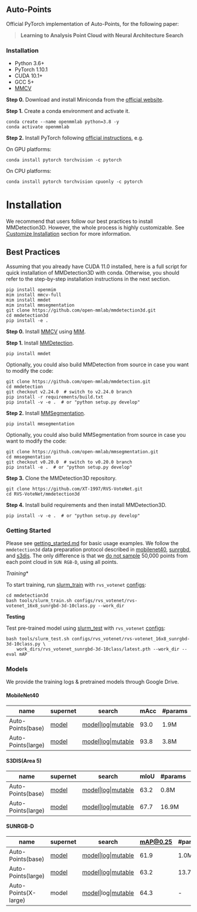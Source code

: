 ## Auto-Points
Official PyTorch implementation of Auto-Points, for the following paper:
> **Learning to Analysis Point Cloud with Neural Architecture Search**<br>

### Installation
- Python 3.6+
- PyTorch 1.10.1
- CUDA 10.1+ 
- GCC 5+
- [MMCV](https://mmcv.readthedocs.io/en/latest/#installation)

**Step 0.** Download and install Miniconda from the [official website](https://docs.conda.io/en/latest/miniconda.html).

**Step 1.** Create a conda environment and activate it.

```shell
conda create --name openmmlab python=3.8 -y
conda activate openmmlab
```

**Step 2.** Install PyTorch following [official instructions](https://pytorch.org/get-started/locally/), e.g.

On GPU platforms:

```shell
conda install pytorch torchvision -c pytorch
```

On CPU platforms:

```shell
conda install pytorch torchvision cpuonly -c pytorch
```

# Installation

We recommend that users follow our best practices to install MMDetection3D. However, the whole process is highly customizable. See [Customize Installation](#customize-installation) section for more information.

## Best Practices
Assuming that you already have CUDA 11.0 installed, here is a full script for quick installation of MMDetection3D with conda.
Otherwise, you should refer to the step-by-step installation instructions in the next section.

```shell
pip install openmim
mim install mmcv-full
mim install mmdet
mim install mmsegmentation
git clone https://github.com/open-mmlab/mmdetection3d.git
cd mmdetection3d
pip install -e .
```

**Step 0.** Install [MMCV](https://github.com/open-mmlab/mmcv) using [MIM](https://github.com/open-mmlab/mim).

**Step 1.** Install [MMDetection](https://github.com/open-mmlab/mmdetection).


```shell
pip install mmdet
```

Optionally, you could also build MMDetection from source in case you want to modify the code:

```shell
git clone https://github.com/open-mmlab/mmdetection.git
cd mmdetection
git checkout v2.24.0  # switch to v2.24.0 branch
pip install -r requirements/build.txt
pip install -v -e .  # or "python setup.py develop"
```

**Step 2.** Install [MMSegmentation](https://github.com/open-mmlab/mmsegmentation).

```shell
pip install mmsegmentation
```

Optionally, you could also build MMSegmentation from source in case you want to modify the code:

```shell
git clone https://github.com/open-mmlab/mmsegmentation.git
cd mmsegmentation
git checkout v0.20.0  # switch to v0.20.0 branch
pip install -e .  # or "python setup.py develop"
```

**Step 3.** Clone the MMDetection3D repository.

```shell
git clone https://github.com/XT-1997/RVS-VoteNet.git
cd RVS-VoteNet/mmdetection3d
```

**Step 4.** Install build requirements and then install MMDetection3D.

```shell
pip install -v -e .  # or "python setup.py develop"
```
### Getting Started

Please see [getting_started.md](docs/getting_started.md) for basic usage examples.
We follow the `mmdetection3d` data preparation protocol described in [mobilenet40](data/mobilenet40), [sunrgbd](data/sunrgbd), and [s3dis](data/s3dis).
The only difference is that we [do not sample](tools/data_converter/sunrgbd_data_utils.py#L143) 50,000 points from each point cloud in `SUN RGB-D`, using all points.

*Training**

To start training, run [slurm_train](tools/slurm_train.sh) with `rvs_votenet` [configs](mmdetection3d/configs/rvs_votenet):
```shell
cd mmdetection3d
bash tools/slurm_train.sh configs/rvs_votenet/rvs-votenet_16x8_sunrgbd-3d-10class.py --work_dir
```

**Testing**

Test pre-trained model using [slurm_test](tools/slurm_test.sh) with `rvs_votenet` [configs](mmdetection3d/configs/rvs_votenet):
```shell
bash tools/slurm_test.sh configs/rvs_votenet/rvs-votenet_16x8_sunrgbd-3d-10class.py \
    work_dirs/rvs_votenet_sunrgbd-3d-10class/latest.pth --work_dir --eval mAP
```
### Models
We provide the training logs & pretrained models through Google Drive.

#### MobileNet40
| name               | supernet | search            | mAcc | #params | FLOPs |
|--------------------|----------|-------------------|------|---------|-------|
| Auto-Points(base)  | [model](https://drive.google.com/file/d/1WNmPsZUo_BEtY2_gYY1wzQ1b6uqv2BoL/view?usp=drivesdk)    | [model](https://drive.google.com/file/d/1rg5sYrazU_ztJjbFrZcUeJBqK4f-tblc/view?usp=drivesdk)\|[log](https://drive.google.com/file/d/10OVf0BN1kjalizdKUxG3Rrm8AnE1rAp_/view?usp=drivesdk)\|[mutable](https://drive.google.com/file/d/1ZbRpPbId3-EsJEJ6QhND08AzNJMWsyIX/view?usp=drivesdk) | 93.0 | 1.9M    | 2.9G  |
| Auto-Points(large) | [model](https://drive.google.com/file/d/1jRHlj4FFrMEPkCvHRt0m9ZfUuU7yy_tC/view?usp=drivesdk)    | [model](https://drive.google.com/file/d/1t35XSvxZBVABJ_KqcdCalA8c9bblhc43/view?usp=drivesdk)\|[log](https://drive.google.com/file/d/1ge2O_c6fN1O4XWUUg6-gEH7mGKBqKss0/view?usp=drivesdk)\|[mutable](https://drive.google.com/file/d/17E-hH2ypIxZzgm1BBugoW-IPhZhMlBu2/view?usp=drivesdk) | 93.8 | 3.8M    | 4.6G  |

#### S3DIS(Area 5)
| name               | supernet | search            | mIoU | #params | FLOPs |
|--------------------|----------|-------------------|------|---------|-------|
| Auto-Points(base)  | [model](https://drive.google.com/file/d/1ZX-4TrugHutvsyi_P6bQ6S_7ZN7aoKQZ/view?usp=drivesdk)    | [model](https://drive.google.com/file/d/1QudxaX9rDzCJ9TCxG2yjSV_NR4jY8mGL/view?usp=drivesdk)\|[log](https://drive.google.com/file/d/12h4CylD1CVXcFJ6WJMtTUIiEQllbR-li/view?usp=drivesdk)\|[mutable](https://drive.google.com/file/d/1dsqNFZ9OaqKNJ5dJSBbk-KenYc_UJhIb/view?usp=drivesdk) | 63.2 | 0.8M    | 1.0G  |
| Auto-Points(large) | [model](https://drive.google.com/file/d/1J7jqMQYVXnyNrsppgVOW52kuofYqYS_M/view?usp=drivesdk)    | [model](https://drive.google.com/file/d/1CuVgHDH3v1ebYG3Wup-E9K5UVrk9nlzP/view?usp=drivesdk)\|[log](https://drive.google.com/file/d/1nAFxd2xMINiYY3ImAgGKgSlYdILFYb5m/view?usp=drivesdk)\|[mutable](https://drive.google.com/file/d/18B2G8p_xWE5C8y3FX9agC5M2S4FGN1aJ/view?usp=drivesdk) | 67.7 | 16.9M   | 6.8G  |

#### SUNRGB-D
| name               | supernet | search            | mAP@0.25 | #params | FLOPs |
|--------------------|----------|-------------------|----------|---------|-------|
| Auto-Points(base)  | [model](https://drive.google.com/file/d/1JeLtMeAaMXpVklRKhDz758bEtOW3XcP7/view?usp=drivesdk)    | [model](https://drive.google.com/file/d/1E3UJ-KZHe6HD-BQnEw1Zh4GoKShVUkg8/view?usp=drivesdk)\|[log](https://drive.google.com/file/d/1MdfUFalOu4Q4D3JqaFJZCu2NKU3abC5I/view?usp=drivesdk)\|[mutable](https://drive.google.com/file/d/1tnqbMGXOvJFy1epOnaYubeKdDhr7yfwn/view?usp=drivesdk) | 61.9     | 1.0M    | 5.5G  |
| Auto-Points(large) | [model](https://drive.google.com/file/d/18_4XuWrgvmsyhPBV46liGqH8ulAzyA2S/view?usp=drivesdk)   | [model](https://drive.google.com/file/d/1J4UTAaUqOjTX0l6PJlvwcu5X-gJKxHxG/view?usp=drivesdk)\|[log](https://drive.google.com/file/d/1CFwd_qBcEqAn3vcI5HPtLDQm-OhDY8j6/view?usp=drivesdk)\|[mutable](https://drive.google.com/file/d/1GPZ7wJ_Azn7vjkaZvfT891z3QGwkhokD/view?usp=drivesdk) | 63.2     | 13.7M   | 25.6G |
| Auto-Points(X-large)  | model    | [model](https://drive.google.com/file/d/13MdL_MwENpi5monvo3nngLDWrwOQmQ03/view?usp=drivesdk)\|log\|[mutable](https://drive.google.com/file/d/1nquVv7OkikpB-f0Nubl6hkYKc80jhnI5/view?usp=drivesdk) | 64.3     | - | -  |



